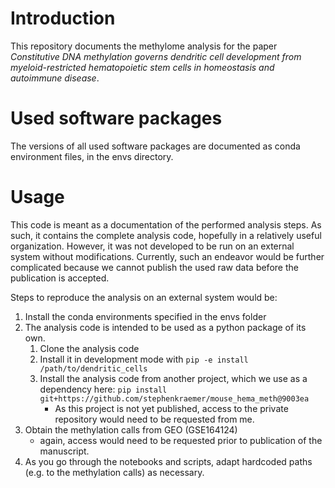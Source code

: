 # Introduction

This repository documents the methylome analysis for the paper *Constitutive DNA methylation governs dendritic cell development from myeloid-restricted hematopoietic stem cells in homeostasis and autoimmune disease*.

# Used software packages

The versions of all used software packages are documented as conda environment files, in the envs directory. 

# Usage

This code is meant as a documentation of the performed analysis steps. As such, it contains the complete analysis code, hopefully in a relatively useful organization. However, it was not developed to be run on an external system without modifications. Currently, such an endeavor would be further complicated because we cannot publish the used raw data before the publication is accepted.

Steps to reproduce the analysis on an external system would be:

1. Install the conda environments specified in the envs folder
2. The analysis code is intended to be used as a python package of its own.
   1. Clone the analysis code 
   2. Install it in development mode with `pip -e install /path/to/dendritic_cells`
   3. Install the analysis code from another project, which we use as a dependency here: `pip install git+https://github.com/stephenkraemer/mouse_hema_meth@9003ea`
      - As this project is not yet published, access to the private repository would need to be requested from me.
3. Obtain the methylation calls from GEO (GSE164124)
   - again, access would need to be requested prior to publication of the manuscript.
4. As you go through the notebooks and scripts, adapt hardcoded paths (e.g. to the methylation calls) as necessary.


